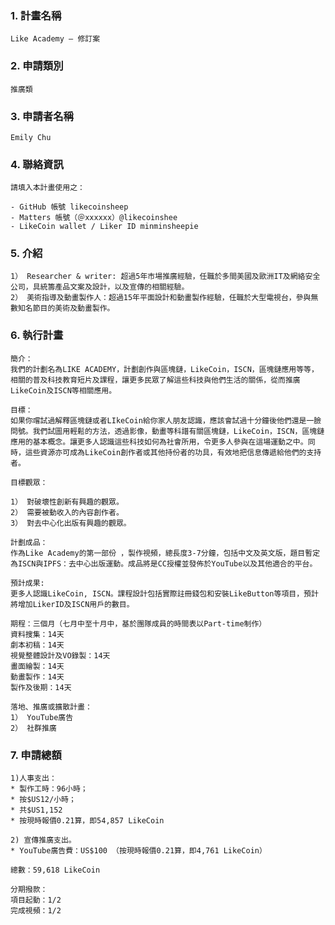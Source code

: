### 1. 計畫名稱
    Like Academy – 修訂案
    
### 2. 申請類別 
    推廣類
    
### 3. 申請者名稱
    Emily Chu

### 4. 聯絡資訊
    請填入本計畫使用之：
    
    - GitHub 帳號 likecoinsheep
    - Matters 帳號（＠xxxxxx）@likecoinshee
    - LikeCoin wallet / Liker ID minminsheepie

### 5. 介紹

    1） Researcher & writer: 超過5年市場推廣經驗，任職於多間美國及歐洲IT及網絡安全公司，具統籌產品文案及設計，以及宣傳的相關經驗。
    2） 美術指導及動畫製作人：超過15年平面設計和動畫製作經驗，任職於大型電視台，參與無數知名節目的美術及動畫製作。


### 6. 執行計畫

    簡介：
    我們的計劃名為LIKE ACADEMY，計劃創作與區塊鏈，LikeCoin，ISCN，區塊鏈應用等等，相關的普及科技教育短片及課程，讓更多民眾了解這些科技與他們生活的關係，從而推廣LikeCoin及ISCN等相關應用。
    
    目標：
    如果你嚐試過解釋區塊鏈或者LIkeCoin給你家人朋友認識，應該會試過十分鐘後他們還是一臉問號。我們試圖用輕鬆的方法，透過影像，動畫等科譜有關區塊鏈，LikeCoin，ISCN，區塊鏈應用的基本概念。讓更多人認識這些科技如何為社會所用，令更多人參與在這場運動之中。同時，這些資源亦可成為LikeCoin創作者或其他持份者的功具，有效地把信息傳遞給他們的支持者。

    目標觀眾：

    1） 對破壞性創新有興趣的觀眾。
    2） 需要被動收入的內容創作者。
    3） 對去中心化出版有興趣的觀眾。

    計劃成品：
    作為Like Academy的第一部份 ，製作視頻，總長度3-7分鐘，包括中文及英文版，題目暫定為ISCN與IPFS：去中心出版運動。成品將是CC授權並發佈於YouTube以及其他適合的平台。

    預計成果: 
    更多人認識LikeCoin, ISCN。課程設計包括實際註冊錢包和安裝LikeButton等項目，預計將增加LikerID及ISCN用戶的數目。

    期程：三個月（七月中至十月中，基於團隊成員的時間表以Part-time制作）
    資料搜集：14天
    劇本初稿：14天
    視覺整體設計及VO錄製：14天
    畫面繪製：14天
    動畫製作：14天
    製作及後期：14天
    
    落地、推廣或擴散計畫：
    1） YouTube廣告
    2） 社群推廣


### 7. 申請總額

    1)人事支出：
    * 製作工時：96小時；
    * 按$US12/小時；
    * 共$US1,152
    * 按現時報價0.21算，即54,857 LikeCoin

    2) 宣傳推廣支出。
    * YouTube廣告費：US$100 （按現時報價0.21算，即4,761 LikeCoin）

    總數：59,618 LikeCoin

    分期撥款：
    項目起動：1/2
    完成視頻：1/2







